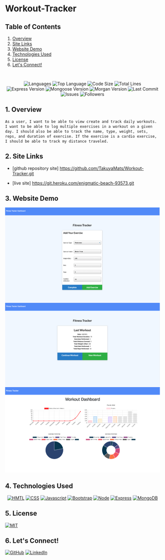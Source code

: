 # Workout-Tracker

## Table of Contents

1. [Overview](#overview)
2. [Site Links](#site-links)
3. [Website Demo](#demo)
4. [Technologies Used](#technologies-used)
5. [License](#license)
6. [Let's Connect!](#connect)

</br>
<p align="center">
    <img src="https://img.shields.io/github/languages/count/TakuyaMats/Workout-Tracker?style=plastic" alt="Languages" />
    <img src="https://img.shields.io/github/languages/top/TakuyaMats/Workout-Tracker?style=plastic&labelColor=yellow" alt="Top Language" />
    <img src="https://img.shields.io/github/languages/code-size/TakuyaMats/Workout-Tracker?style=plastic" alt="Code Size" />
    <img src="https://img.shields.io/tokei/lines/github/TakuyaMats/Workout-Tracker?style=plastic" alt="Total Lines" />
    <img src="https://img.shields.io/github/package-json/dependency-version/TakuyaMats/Workout-Tracker/express?style=plastic" alt="Express Version" />
    <img src="https://img.shields.io/github/package-json/dependency-version/TakuyaMats/Workout-Tracker/mongoose?style=plastic" alt="Mongoose Version" />
    <img src="https://img.shields.io/github/package-json/dependency-version/TakuyaMats/Workout-Tracker/morgan?style=plastic" alt="Morgan Version" />
    <img src="https://img.shields.io/github/last-commit/TakuyaMats/Workout-Tracker?style=plastic" alt="Last Commit" />  
    <img src="https://img.shields.io/github/issues/TakuyaMats/Workout-Tracker?style=plastic" alt="Issues" />  
    <img src="https://img.shields.io/github/followers/TakuyaMats?style=social" alt="Followers" />  
</p>

<a name="overview"></a>

## 1. Overview

```
As a user, I want to be able to view create and track daily workouts. I want to be able to log multiple exercises in a workout on a given day. I should also be able to track the name, type, weight, sets, reps, and duration of exercise. If the exercise is a cardio exercise, I should be able to track my distance traveled.
```

<a name="site-links"></a>

## 2. Site Links

- [github repository site] https://github.com/TakuyaMats/Workout-Tracker.git

- [live site] https://git.heroku.com/enigmatic-beach-93573.git

<a name="demo"></a>

## 3. Website Demo

![Demo](images/Adding-Exercise.png)
![Demo](images/Last-Workout.png)
![Demo](images/Workout-Dashboard.png)

<a name="technologies-used"></a>

## 4. Technologies Used

<p align="center">
    <a href="https://developer.mozilla.org/en-US/docs/Web/HTML"><img src="https://img.shields.io/badge/-HTML-orange?style=for-the-badge"  alt="HMTL" /></a>
    <a href="https://developer.mozilla.org/en-US/docs/Web/CSS"><img src="https://img.shields.io/badge/-CSS-blue?style=for-the-badge" alt="CSS" /></a>
    <a href="https://www.javascript.com/"><img src="https://img.shields.io/badge/-Javascript-yellow?style=for-the-badge" alt="Javascript" /></a>
    <a href="https://getbootstrap.com/"><img src="https://img.shields.io/badge/-Bootstrap-blueviolet?style=for-the-badge" alt="Bootstrap" /></a>
    <a href="https://nodejs.org/en/"><img src="https://img.shields.io/badge/-Node-orange?style=for-the-badge" alt="Node" /></a>
    <a href="https://www.npmjs.com/package/express"><img src="https://img.shields.io/badge/-Express-blue?style=for-the-badge" alt="Express" /></a>
    <a href="https://www.mongodb.com/"><img src="https://img.shields.io/badge/-MongoDB-blue?style=for-the-badge" alt="MongoDB" /></a>
</p>

<a name="license"></a>

## 5. License

[![MIT](https://img.shields.io/badge/license-MIT-green?style=plastic)](https://github.com/git/git-scm.com/blob/main/MIT-LICENSE.txt)

<a name="connect"></a>

## 6. Let's Connect!

[![GitHub](https://img.shields.io/badge/My%20GitHub-Click%20Me!-blueviolet?style=plastic&logo=GitHub)](https://github.com/TakuyaMats)
[![LinkedIn](https://img.shields.io/badge/My%20LinkedIn-Click%20Me!-grey?style=plastic&logo=LinkedIn&labelColor=blue)](https://www.linkedin.com/in/takuyamatsumoto90/)
